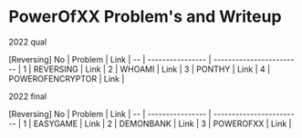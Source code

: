# PowerOfXX Problem's and Writeup

2022 qual

\[Reversing\]
 No | Problem          | Link                     |
 -- | ---------------- | ------------------------ |
  1 | REVERSING        | Link                     |
  2 | WHOAMI           | Link                     |
  3 | PONTHY           | Link                     |
  4 | POWEROFENCRYPTOR | Link                     |
 
 
 
2022 final
 
\[Reversing\]
 No | Problem          | Link                     |
 -- | ---------------- | ------------------------ |
  1 | EASYGAME         | Link                     |
  2 | DEMONBANK        | Link                     |
  3 | POWEROFXX        | Link                     |
